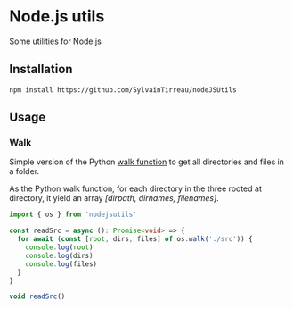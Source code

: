 # Node.js utils

Some utilities for Node.js

## Installation

`npm install https://github.com/SylvainTirreau/nodeJSUtils `



## Usage

### Walk
Simple version of the Python [walk function](https://docs.python.org/3/library/os.html) to get all directories and files in a folder.

As the Python walk function, for each directory in the three rooted at directory, it yield an array *[dirpath, dirnames, filenames]*.

```typescript
import { os } from 'nodejsutils'

const readSrc = async (): Promise<void> => {
  for await (const [root, dirs, files] of os.walk('./src')) {
    console.log(root)
    console.log(dirs)
    console.log(files)
  }
}

void readSrc()
```

